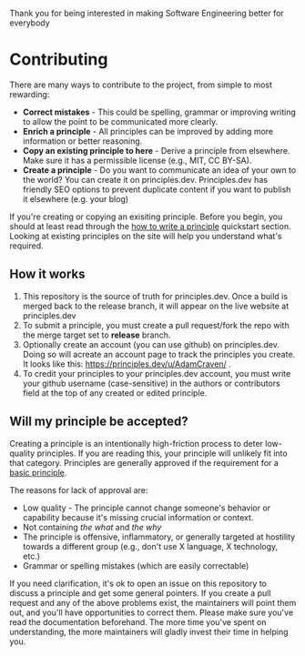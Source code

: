 Thank you for being interested in making Software Engineering better for everybody


# Contributing

There are many ways to contribute to the project, from simple to most rewarding: 

* **Correct mistakes** -  This could be spelling, grammar or improving writing to allow the point to be communicated more clearly.
* **Enrich a principle** - All principles can be improved by adding more information or better reasoning.
* **Copy an existing principle to here** - Derive a principle from elsewhere. Make sure it has a permissible license (e.g., MIT, CC BY-SA).
* **Create a principle** - Do you want to communicate an idea of your own to the world? You can create it on principles.dev. Principles.dev has friendly SEO options to prevent duplicate content if you want to publish it elsewhere (e.g. your blog)

If you're creating or copying an exisiting principle. Before you begin, you should at least read through the [how to write a principle](https://principles.dev/documentation/) quickstart section. Looking at existing principles on the site will help you understand what's required.

## How it works

1. This repository is the source of truth for principles.dev. Once a build is merged back to the release branch, it will appear on the live website at principles.dev
2. To submit a principle, you must create a pull request/fork the repo with the merge target set to **release** branch.
3. Optionally create an account (you can use github) on principles.dev. Doing so will acreate an account page to track the principles you create. It looks like this: https://principles.dev/u/AdamCraven/ .
4. To credit your principles to your principles.dev account, you must write your github username (case-sensitive) in the authors or contributors field at the top of any created or edited principle.


## Will my principle be accepted?

Creating a principle is an intentionally high-friction process to deter low-quality principles. If you are reading this, your principle will unlikely fit into that category. Principles are generally approved if the requirement for a [basic principle](https://principles.dev/documentation/#quickstart-writing-your-first-principle). 

The reasons for lack of approval are:

* Low quality - The principle cannot change someone's behavior or capability because it's missing crucial information or context.
* Not containing *the what* and *the why*
* The principle is offensive, inflammatory, or generally targeted at hostility towards a different group (e.g., don't use X language, X technology, etc.)
* Grammar or spelling mistakes (which are easily correctable)

If you need clarification, it's ok to open an issue on this repository to discuss a principle and get some general pointers. If you create a pull request and any of the above problems exist, the maintainers will point them out, and you'll have opportunities to correct them. Please make sure you've read the documentation beforehand. The more time you've spent on understanding, the more maintainers will gladly invest their time in helping you.
